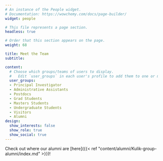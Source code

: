 ```yaml
---
# An instance of the People widget.
# Documentation: https://wowchemy.com/docs/page-builder/
widget: people

# This file represents a page section.
headless: true

# Order that this section appears on the page.
weight: 68

title: Meet the Team
subtitle:

content:
  # Choose which groups/teams of users to display.
  #   Edit `user_groups` in each user's profile to add them to one or more of these groups.
  user_groups:
  - Principal Investigator
  - Administrative Assistants
  - Postdocs
  - Grad Students
  - Masters Students
  - Undergraduate Students
  - Visitors
  - Alumni
design:
  show_interests: false
  show_role: true
  show_social: true
---
```

Check out where our alumni are [here]({{< ref "content/alumni/Kulik-group-alumni/index.md" >}})!
